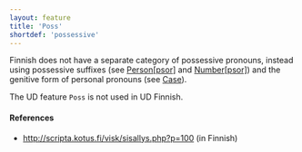 ```yaml
---
layout: feature
title: 'Poss'
shortdef: 'possessive'
---
```


Finnish does not have a separate category of possessive pronouns,
instead using possessive suffixes (see [Person[psor]]() and
[Number[psor]]()) and the genitive form of personal pronouns (see
[Case]()).

The UD feature `Poss` is not used in UD Finnish.

#### References

* <http://scripta.kotus.fi/visk/sisallys.php?p=100> (in Finnish)
